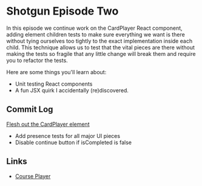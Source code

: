 # Shotgun Episode Two

In this episode we continue work on the CardPlayer React component, adding element children tests to make sure everything we want is there without tying ourselves too tightly to the exact implementation inside each child. This technique allows us to test that the vital pieces are there without making the tests so fragile that any little change will break them and require you to refactor the tests.

Here are some things you'll learn about:

* Unit testing React components
* A fun JSX quirk I accidentally (re)discovered.

## Commit Log

[Flesh out the CardPlayer element](https://github.com/jshomes/course-player/tree/16a426cef25302f970c34fe83d94dd45038fdfbb)

* Add presence tests for all major UI pieces
* Disable continue button if isCompleted is false

## Links

* [Course Player](https://github.com/jshomes/course-player)
